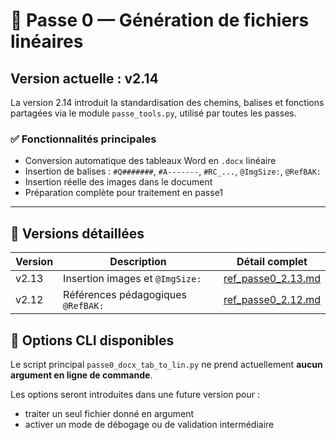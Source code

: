 # 🔧 Passe 0 — Génération de fichiers linéaires

## Version actuelle : v2.14

La version 2.14 introduit la standardisation des chemins, balises et fonctions partagées via le module `passe_tools.py`, utilisé par toutes les passes.

### ✅ Fonctionnalités principales
- Conversion automatique des tableaux Word en `.docx` linéaire
- Insertion de balises : `#Q#######`, `#A-------`, `#RC_...`, `@ImgSize:`, `@RefBAK:`
- Insertion réelle des images dans le document
- Préparation complète pour traitement en passe1

---

## 📘 Versions détaillées

| Version | Description                  | Détail complet                |
|---------|------------------------------|-------------------------------|
| v2.13   | Insertion images et `@ImgSize:` | [ref_passe0_2.13.md](ref_passe0_2.13.md) |
| v2.12   | Références pédagogiques `@RefBAK:` | [ref_passe0_2.12.md](ref_passe0_2.12.md) |


## 🔧 Options CLI disponibles

Le script principal `passe0_docx_tab_to_lin.py` ne prend actuellement **aucun argument en ligne de commande**.

Les options seront introduites dans une future version pour :
- traiter un seul fichier donné en argument
- activer un mode de débogage ou de validation intermédiaire